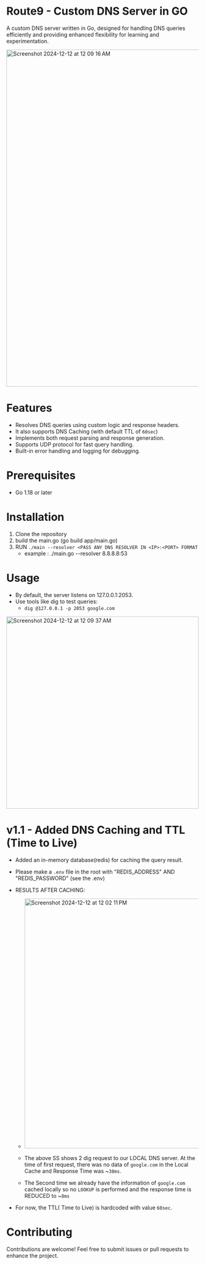 # Route9 - Custom DNS Server in GO

A custom DNS server written in Go, designed for handling DNS queries efficiently and providing enhanced flexibility for learning and experimentation.

<img width="884" alt="Screenshot 2024-12-12 at 12 09 16 AM" src="https://github.com/user-attachments/assets/4f3764e1-48f1-4515-8219-765bf198de24" />

# Features
 - Resolves DNS queries using custom logic and response headers.
 - It also supports DNS Caching (with default TTL of `60sec`)
 - Implements both request parsing and response generation.
 - Supports UDP protocol for fast query handling.
 - Built-in error handling and logging for debugging.

   
# Prerequisites
 - Go 1.18 or later

# Installation
 1. Clone the repository
 2. build the main.go (go build app/main.go)
 3. RUN `./main --resolver <PASS ANY DNS RESOLVER IN <IP>:<PORT> FORMAT`
    - example : ./main.go --resolver 8.8.8.8:53

# Usage
 - By default, the server listens on 127.0.0.1:2053.
 - Use tools like dig to test queries:
   - `dig @127.0.0.1 -p 2053 google.com`
<img width="504" alt="Screenshot 2024-12-12 at 12 09 37 AM" src="https://github.com/user-attachments/assets/f443aaa4-d673-4464-a38a-0a0f39b26c8c" />

# v1.1 - Added DNS Caching and TTL (Time to Live)
 - Added an in-memory database(redis) for caching the query result.
 - Please make a `.env` file in the root with "REDIS_ADDRESS" AND "REDIS_PASSWORD" (see the .env)
 - RESULTS AFTER CACHING:
   - <img width="655" alt="Screenshot 2024-12-12 at 12 02 11 PM" src="https://github.com/user-attachments/assets/9c6f32eb-79bc-46d8-9093-8dbceb26dea5" />
  
   - The above SS shows 2 dig request to our LOCAL DNS server. At the time of first request, there was no data of `google.com` in the Local Cache and Response Time was ~`38ms`.
   - The Second time we already have the information of `google.com` cached locally so no `LOOKUP` is performed and the response time is REDUCED to ~`8ms`

 - For now, the TTL( Time to Live) is hardcoded with value `60sec`.   


# Contributing
Contributions are welcome! Feel free to submit issues or pull requests to enhance the project.

